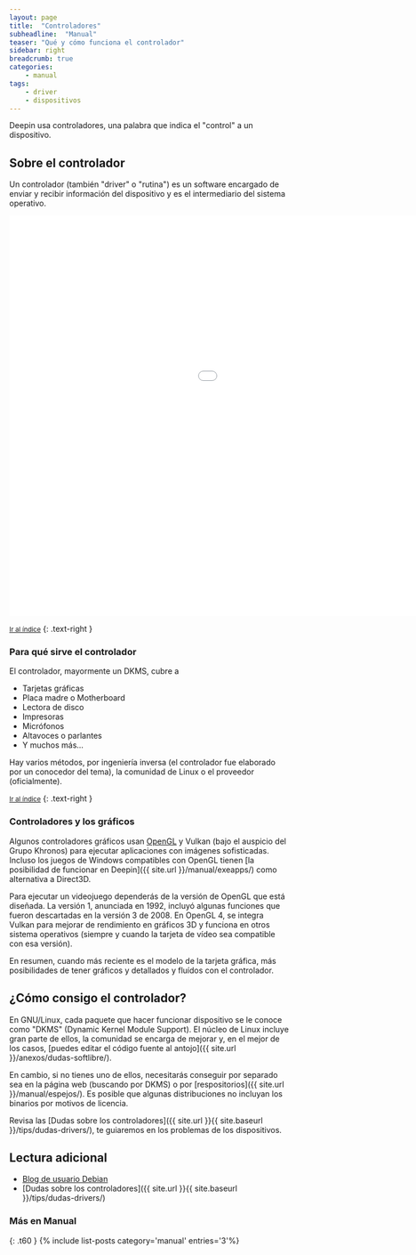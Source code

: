 ```yaml
---
layout: page
title:  "Controladores"
subheadline:  "Manual"
teaser: "Qué y cómo funciona el controlador"
sidebar: right
breadcrumb: true
categories:
    - manual
tags:
    - driver
    - dispositivos
---
```


Deepin usa controladores, una palabra que indica el "control" a un dispositivo.

## Sobre el controlador
Un controlador (también "driver" o "rutina") es un software encargado de enviar y recibir información del dispositivo y es el intermediario del sistema operativo.

<div class="flex-video">
        <iframe width="1280" height="720" src="//www.youtube.com/embed/d5BQwOowSiA" frameborder="0" allowfullscreen></iframe>
</div>

<small markdown="1">[Ir al índice](#toc)</small>
{: .text-right }

### Para qué sirve el controlador
El controlador, mayormente un DKMS, cubre a
* Tarjetas gráficas
* Placa madre o Motherboard
* Lectora de disco
* Impresoras
* Micrófonos
* Altavoces o parlantes
* Y muchos más...

Hay varios métodos, por ingeniería inversa (el controlador fue elaborado por un conocedor del tema), la comunidad de Linux o el proveedor (oficialmente).

<small markdown="1">[Ir al índice](#toc)</small>
{: .text-right }

### Controladores y los gráficos
Algunos controladores gráficos usan [OpenGL](https://www.opengl.org/) y Vulkan (bajo el auspicio del Grupo Khronos) para ejecutar aplicaciones con imágenes sofisticadas. Incluso los juegos de Windows compatibles con OpenGL tienen [la posibilidad de funcionar en Deepin]({{ site.url }}/manual/exeapps/) como alternativa a Direct3D.

Para ejecutar un videojuego dependerás de la versión de OpenGL que está diseñada. La versión 1, anunciada en 1992, incluyó algunas funciones que fueron descartadas en la versión 3 de 2008. En OpenGL 4, se integra Vulkan para mejorar de rendimiento en gráficos 3D y funciona en otros sistema operativos (siempre y cuando la tarjeta de vídeo sea compatible con esa versión).

En resumen, cuando más reciente es el modelo de la tarjeta gráfica, más posibilidades de tener gráficos y detallados y fluídos con el controlador.

## ¿Cómo consigo el controlador?
En GNU/Linux, cada paquete que hacer funcionar dispositivo se le conoce como "DKMS" (Dynamic Kernel Module Support). El núcleo de Linux incluye gran parte de ellos, la comunidad se encarga de mejorar y, en el mejor de los casos, [puedes editar el código fuente al antojo]({{ site.url }}/anexos/dudas-softlibre/).

En cambio, si no tienes uno de ellos, necesitarás conseguir por separado sea en la página web (buscando por DKMS) o por [respositorios]({{ site.url }}/manual/espejos/). Es posible que algunas distribuciones no incluyan los binarios por motivos de licencia.

Revisa las [Dudas sobre los controladores]({{ site.url }}{{ site.baseurl }}/tips/dudas-drivers/), te guiaremos en los problemas de los dispositivos.

## Lectura adicional
* [Blog de usuario Debian](https://usuariodebian.blogspot.com/2011/04/dkms-dynamic-kernel-module-support.html)
* [Dudas sobre los controladores]({{ site.url }}{{ site.baseurl }}/tips/dudas-drivers/)

### Más en Manual
{: .t60 }
{% include list-posts category='manual' entries='3'%}
